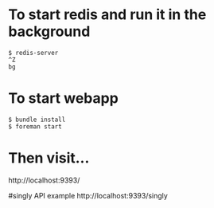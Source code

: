 # To start redis and run it in the background

```
$ redis-server
^Z
bg
```


# To start webapp

```
$ bundle install
$ foreman start
```

# Then visit...

http://localhost:9393/

#singly API example
http://localhost:9393/singly
